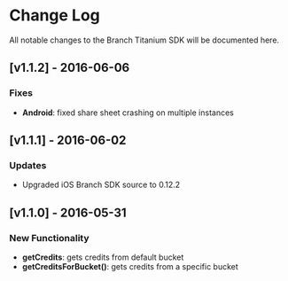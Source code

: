 # Change Log
All notable changes to the Branch Titanium SDK will be documented here.

## [v1.1.2] - 2016-06-06
### Fixes
- **Android**: fixed share sheet crashing on multiple instances

## [v1.1.1] - 2016-06-02
### Updates
- Upgraded iOS Branch SDK source to 0.12.2

## [v1.1.0] - 2016-05-31
### New Functionality
- **getCredits**: gets credits from default bucket
- **getCreditsForBucket()**: gets credits from a specific bucket
